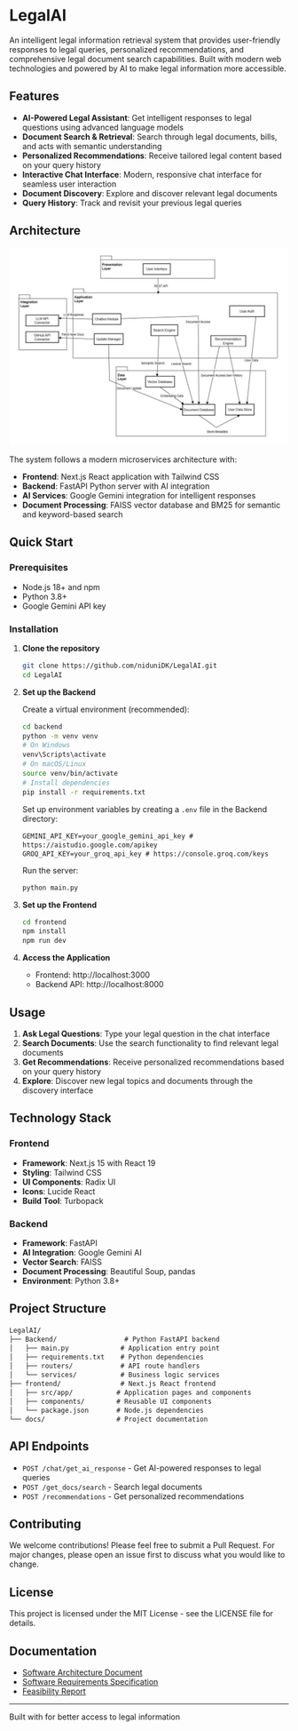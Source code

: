 # LegalAI

An intelligent legal information retrieval system that provides user-friendly responses to legal queries, personalized recommendations, and comprehensive legal document search capabilities. Built with modern web technologies and powered by AI to make legal information more accessible.

## Features

- **AI-Powered Legal Assistant**: Get intelligent responses to legal questions using advanced language models
- **Document Search & Retrieval**: Search through legal documents, bills, and acts with semantic understanding
- **Personalized Recommendations**: Receive tailored legal content based on your query history
- **Interactive Chat Interface**: Modern, responsive chat interface for seamless user interaction
- **Document Discovery**: Explore and discover relevant legal documents
- **Query History**: Track and revisit your previous legal queries

## Architecture

<img src="docs/assets/Package%20Diagram.jpg" alt="Package Diagram" width="800"/>

The system follows a modern microservices architecture with:

- **Frontend**: Next.js React application with Tailwind CSS
- **Backend**: FastAPI Python server with AI integration
- **AI Services**: Google Gemini integration for intelligent responses
- **Document Processing**: FAISS vector database and BM25 for semantic and keyword-based search

## Quick Start

### Prerequisites

- Node.js 18+ and npm
- Python 3.8+
- Google Gemini API key

### Installation

1. **Clone the repository**

   ```bash
   git clone https://github.com/niduniDK/LegalAI.git
   cd LegalAI
   ```

2. **Set up the Backend**

    Create a virtual environment (recommended):

    ```bash
    cd backend
    python -m venv venv
    # On Windows
    venv\Scripts\activate
    # On macOS/Linux
    source venv/bin/activate
    # Install dependencies
    pip install -r requirements.txt
    ```

    Set up environment variables by creating a `.env` file in the Backend directory:

    ```env
    GEMINI_API_KEY=your_google_gemini_api_key # https://aistudio.google.com/apikey
    GROQ_API_KEY=your_groq_api_key # https://console.groq.com/keys
    ```

    Run the server:

    ```bash
    python main.py
    ```

3. **Set up the Frontend**

   ```bash
   cd frontend
   npm install
   npm run dev
   ```

4. **Access the Application**
   - Frontend: http://localhost:3000
   - Backend API: http://localhost:8000

## Usage

1. **Ask Legal Questions**: Type your legal question in the chat interface
2. **Search Documents**: Use the search functionality to find relevant legal documents
3. **Get Recommendations**: Receive personalized recommendations based on your query history
4. **Explore**: Discover new legal topics and documents through the discovery interface

## Technology Stack

### Frontend

- **Framework**: Next.js 15 with React 19
- **Styling**: Tailwind CSS
- **UI Components**: Radix UI
- **Icons**: Lucide React
- **Build Tool**: Turbopack

### Backend

- **Framework**: FastAPI
- **AI Integration**: Google Gemini AI
- **Vector Search**: FAISS
- **Document Processing**: Beautiful Soup, pandas
- **Environment**: Python 3.8+

## Project Structure

```
LegalAI/
├── Backend/                 # Python FastAPI backend
│   ├── main.py             # Application entry point
│   ├── requirements.txt    # Python dependencies
│   ├── routers/            # API route handlers
│   └── services/           # Business logic services
├── frontend/               # Next.js React frontend
│   ├── src/app/           # Application pages and components
│   ├── components/        # Reusable UI components
│   └── package.json       # Node.js dependencies
└── docs/                  # Project documentation
```

## API Endpoints

- `POST /chat/get_ai_response` - Get AI-powered responses to legal queries
- `POST /get_docs/search` - Search legal documents
- `POST /recommendations` - Get personalized recommendations

## Contributing

We welcome contributions! Please feel free to submit a Pull Request. For major changes, please open an issue first to discuss what you would like to change.

## License

This project is licensed under the MIT License - see the LICENSE file for details.

## Documentation

- [Software Architecture Document](docs/Software%20Architecture%20Document.pdf)
- [Software Requirements Specification](docs/Software%20Requirements%20Specification.pdf)
- [Feasibility Report](docs/Feasibility%20Report.pdf)

---

Built with for better access to legal information
